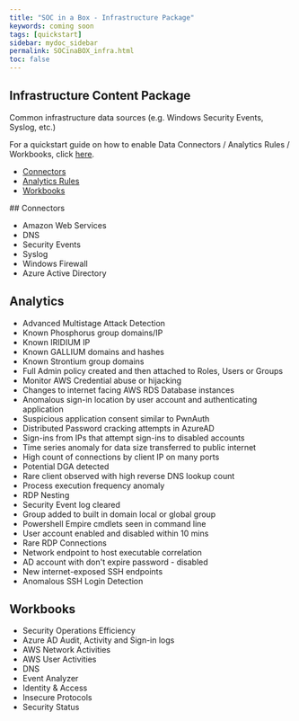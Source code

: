 ```yaml
---
title: "SOC in a Box - Infrastructure Package"
keywords: coming soon
tags: [quickstart]
sidebar: mydoc_sidebar
permalink: SOCinaBOX_infra.html
toc: false
---
```


## Infrastructure Content Package

Common infrastructure data sources (e.g. Windows Security Events, Syslog, etc.)

For a quickstart guide on how to enable Data Connectors / Analytics Rules / Workbooks, click <a alt='implementation' href='https://ko-sharon.github.io/AzSentinel/guides_implementation.html'>here</a>.

<ul id="profileTabs" class="nav nav-tabs">
    <li class="active"><a class="noCrossRef" href="#connectors" data-toggle="tab">Connectors</a></li>
    <li><a class="noCrossRef" href="#analyticsrules" data-toggle="tab">Analytics Rules</a></li>
    <li><a class="noCrossRef" href="#workbooks" data-toggle="tab">Workbooks</a></li>
</ul>
  <div class="tab-content">
<div role="tabpanel" class="tab-pane active" id="connectors" markdown="1">
## Connectors

* Amazon Web Services
* DNS
* Security Events
* Syslog
* Windows Firewall
* Azure Active Directory

</div>

<div role="tabpanel" class="tab-pane" id="analyticsrules">
    <h2>Analytics </h2>
<ul>
<li> Advanced Multistage Attack Detection</li>
<li> Known Phosphorus group domains/IP</li>
<li> Known IRIDIUM IP</li>
<li> Known GALLIUM domains and hashes</li>
<li> Known Strontium group domains</li>
<li> Full Admin policy created and then attached to Roles, Users or Groups</li>
<li> Monitor AWS Credential abuse or hijacking</li>
<li> Changes to internet facing AWS RDS Database instances</li>
<li> Anomalous sign-in location by user account and authenticating application</li>
<li> Suspicious application consent similar to PwnAuth</li>
<li> Distributed Password cracking attempts in AzureAD</li>
<li> Sign-ins from IPs that attempt sign-ins to disabled accounts</li>
<li> Time series anomaly for data size transferred to public internet</li>
<li> High count of connections by client IP on many ports</li>
<li> Potential DGA detected</li>
<li> Rare client observed with high reverse DNS lookup count</li>
<li> Process execution frequency anomaly</li>
<li> RDP Nesting</li>
<li> Security Event log cleared</li>
<li> Group added to built in domain local or global group</li>
<li> Powershell Empire cmdlets seen in command line</li>
<li> User account enabled and disabled within 10 mins</li>
<li> Rare RDP Connections</li>
<li> Network endpoint to host executable correlation</li>
<li> AD account with don't expire password - disabled</li>
<li> New internet-exposed SSH endpoints</li>
<li> Anomalous SSH Login Detection</li>
    </ul>
</div>

<div role="tabpanel" class="tab-pane" id="workbooks">
    <h2>Workbooks</h2>
<ul>
<li> Security Operations Efficiency</li>
<li> Azure AD Audit, Activity and Sign-in logs</li>
<li> AWS Network Activities</li>
<li> AWS User Activities</li>
<li> DNS</li>
<li> Event Analyzer</li>
<li> Identity & Access</li>
<li> Insecure Protocols</li>
<li> Security Status</li>
</ul>
</div>
</div>


